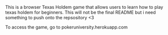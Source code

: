 This is a browser Texas Holdem game that allows users to learn how to play texas holdem for beginners. This will not be the final README but i need something to push onto the repsository <3


To access the game, go to pokeruniversity.herokuapp.com
